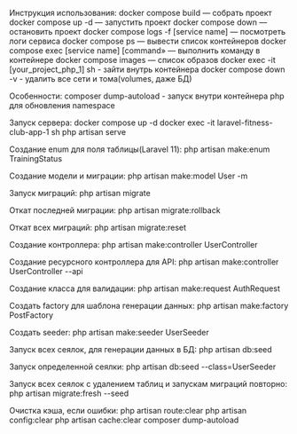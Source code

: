 Инструкция использования:
docker compose build — собрать проект
docker compose up -d — запустить проект
docker compose down — остановить проект
docker compose logs -f [service name] — посмотреть логи сервиса
docker compose ps — вывести список контейнеров
docker compose exec [service name] [command» — выполнить команду в контейнере
docker compose images — список образов
docker exec -it [your_project_php_1] sh - зайти внутрь контейнера
docker compose down -v - удалить все сети и тома(volumes, даже БД)

Особенности:
composer dump-autoload - запуск внутри контейнера php для обновления namespace

Запуск сервера:
docker compose up -d
docker exec -it laravel-fitness-club-app-1 sh
php artisan serve

Создание enum для поля таблицы(Laravel 11):
php artisan make:enum TrainingStatus

Создание модели и миграции:
php artisan make:model User -m

Запуск миграций:
php artisan migrate

Откат последней миграции:
php artisan migrate:rollback

Откат всех миграций:
php artisan migrate:reset

Создание контроллера:
php artisan make:controller UserController

Создание ресурсного контроллера для API:
php artisan make:controller UserController --api

Создание класса для валидации:
php artisan make:request AuthRequest

Создать factory для шаблона генерации данных:
php artisan make:factory PostFactory

Создать seeder:
php artisan make:seeder UserSeeder

Запуск всех сеялок, для генерации данных в БД:
php artisan db:seed

Запуск определенной сеялки:
php artisan db:seed --class=UserSeeder

Запуск всех сеялок с удалением таблиц и запускам миграций повторно:
php artisan migrate:fresh --seed

Очистка кэша, если ошибки:
php artisan route:clear
php artisan config:clear
php artisan cache:clear
composer dump-autoload

